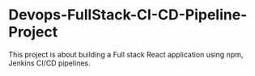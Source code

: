 # Devops-FullStack-CI-CD-Pipeline-Project
This project is about building a Full stack React application using npm, Jenkins CI/CD pipelines.
